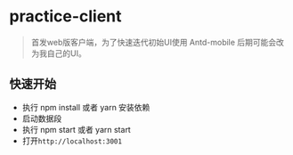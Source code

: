 # practice-client

> 首发web版客户端，为了快速迭代初始UI使用 Antd-mobile 后期可能会改为我自己的UI。

## 快速开始

  - 执行 npm install 或者 yarn 安装依赖
  - 启动数据段
  - 执行 npm start 或者 yarn start
  - 打开`http://localhost:3001`